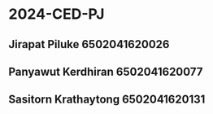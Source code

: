 ﻿# 2024-CED-PJ
## Jirapat Piluke 6502041620026
## Panyawut Kerdhiran 6502041620077
## Sasitorn Krathaytong 6502041620131
